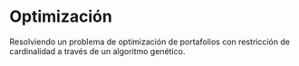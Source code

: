 # Optimización

Resolviendo un problema de optimización de portafolios con restricción de cardinalidad a través de un algoritmo genético.
